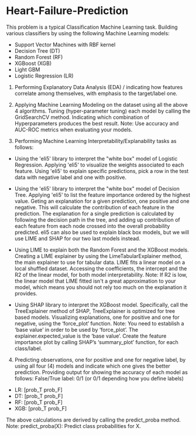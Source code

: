 # Heart-Failure-Prediction

This problem is a typical Classification Machine Learning task. Building various classifiers by using the following Machine Learning models:

* Support Vector Machines with RBF kernel
* Decision Tree (DT)
* Random Forest (RF)
* XGBoost (XGB)
* Light GBM
* Logistic Regression (LR)

1) Performing Explanatory Data Analysis (EDA) / indicating how features correlate among themselves, with emphasis to the target/label one.

2) Applying Machine Learning Modeling on the dataset using all the above 4 algorithms. Tuning (hyper-parameter tuning) each model by calling the GridSearchCV method. Indicating which combination of Hyperparameters produces the best result.
Note: Use accuracy and AUC-ROC metrics when evaluating your models.

3) Performing Machine Learning Interpretability/Explanability tasks as follows:

* Using the 'eli5' library to interpret the "white box" model of Logistic Regression. Applying 'eli5' to visualize the weights associated to each feature.
Using 'eli5' to explain specific predictions, pick a row in the test data with negative label and one with positive.

* Using the 'eli5' library to interpret the "white box" model of Decision Tree. Applying 'eli5' to list the feature importance ordered by the highest value.
Geting an explanation for a given prediction, one positive and one negative. This will calculate the contribution of each feature in the prediction. The explanation for a single prediction is calculated by following the decision path in the tree, and adding up contribution of each feature from each node crossed into the overall probability predicted.
eli5 can also be used to explain black box models, but we will use LIME and SHAP for our two last models instead.

* Using LIME to explain both the Random Forest and the XGBoost models.
Creating a LIME explainer by using the LimeTabularExplainer method, the main explainer to use for tabular data.
LIME fits a linear model on a local shuffled dataset. Accessing the coefficients, the intercept
and the R2 of the linear model, for both model interpretability.
Note: If R2 is low, the linear model that LIME fitted isn't a great approximation to your model, which means you should not rely too much on the explanation it provides.

* Using SHAP library to interpret the XGBoost model. Specifically, call the TreeExplainer method of SHAP, TreeExplainer is optimized for tree based models.
Visualizing explanations, one for positive and one for negative, using the ‘force_plot’ function.
Note: You need to establish a ‘base value’ in order to be used by ‘force_plot’. The explainer.expected_value is the ‘base value’.
Create the feature importance plot by calling SHAP’s ‘summary_plot’ function, for each class/label.

4) Predicting observations, one for positive and one for negative label, by using all four (4) models and indicate which one gives the better prediction.
Providing output for showing the accuracy of each model as follows:
False/True label: 0/1 (or 0/1 depending how you define labels)
* LR: [prob_T prob_F]
* DT: [prob_T prob_F]
* RF: [prob_T prob_F]
* XGB: [prob_T prob_F]

The above calculations are derived by calling the predict_proba method. Note: predict_proba(X): Predict class probabilities for X.
